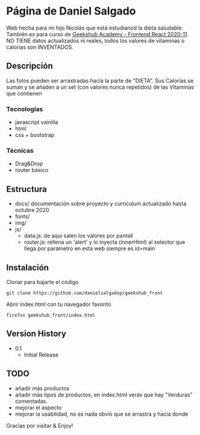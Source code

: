 # Página de Daniel Salgado

Web hecha para mi hijo Nicolás que está estudianod la dieta saludable. También es para curso de [Geekshub Academy - Frontend React 2020-11](https://bootcamp.geekshubsacademy.com/online/frontend-react/). NO TIENE datos actualizados ni reales, todos los valores de vitaminas o calorías son INVENTADOS.

## Descripción

Las fotos pueden ser arrastradas hacía la parte de "DIETA". Sus Calorías se suman y se añaden a un set (con valores nunca repetidos) de las Vitaminas que contienen

### Tecnologías

- javascript vainilla
- html
- css + bootstrap

### Técnicas

- Drag&Drop
- router básico

## Estructura

- docs/ documentación sobre proyecto y curriculum actualizado hasta octubre 2020
- fonts/
- img/
- js/
    - data.js: de aqui salen los valores por pantall
    - router.js: rellena un 'alert' y lo inyecta (innerHtml) al selector que llega por parámetro en esta web siempre es id=main


## Instalación

Clonar para bajarte el código
```
git clone https://github.com/danielsalgadop/geekshub_front
```

Abrir index.html con tu navegador favorito

```
firefox geekshub_front/index.html
```


## Version History

* 0.1
    * Initial Release

## TODO

- añadir más productos
- añadir más tipos de productos, en index.html verás que hay "Verduras" comentadas.
- mejorar el aspecto
- mejorar la usabilidad, no es nada obvío que se arrastra y hacia donde

Gracias por visitar & Enjoy!